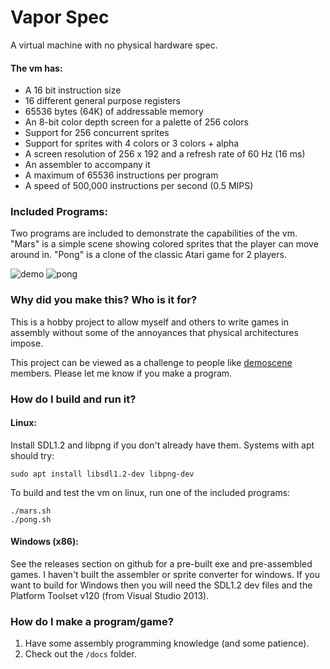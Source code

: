 # Vapor Spec
A virtual machine with no physical hardware spec.

#### The vm has:
- A 16 bit instruction size
- 16 different general purpose registers
- 65536 bytes (64K) of addressable memory
- An 8-bit color depth screen for a palette of 256 colors
- Support for 256 concurrent sprites
- Support for sprites with 4 colors or 3 colors + alpha
- A screen resolution of 256 x 192 and a refresh rate of 60 Hz (16 ms)
- An assembler to accompany it
- A maximum of 65536 instructions per program
- A speed of 500,000 instructions per second (0.5 MIPS)

### Included Programs:
Two programs are included to demonstrate the capabilities of the vm. "Mars" is a simple scene showing colored sprites that the player can move around in. "Pong" is a clone of the classic Atari game for 2 players.

![demo](https://github.com/minkcv/vm/blob/master/etc/mars.png)
![pong](https://github.com/minkcv/vm/blob/master/etc/pong.png)

### Why did you make this? Who is it for?
This is a hobby project to allow myself and others to write games in assembly without some of the annoyances that physical architectures impose.

This project can be viewed as a challenge to people like  [demoscene](https://en.wikipedia.org/wiki/Demoscene) members. Please let me know if you make a program.

### How do I build and run it?
#### Linux:
Install SDL1.2 and libpng if you don't already have them. Systems with apt should try:

    sudo apt install libsdl1.2-dev libpng-dev

To build and test the vm on linux, run one of the included programs:

    ./mars.sh
    ./pong.sh

#### Windows (x86):
See the releases section on github for a pre-built exe and pre-assembled games.
I haven't built the assembler or sprite converter for windows.
If you want to build for Windows then you will need the SDL1.2 dev files and the Platform Toolset v120 (from Visual Studio 2013).

### How do I make a program/game?
1. Have some assembly programming knowledge (and some patience).
2. Check out the `/docs` folder.
